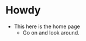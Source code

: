<!-- TITLE: Home -->
<!-- SUBTITLE: Howdy and welcome -->

# Howdy
- This here is the home page
  - Go on and look around.